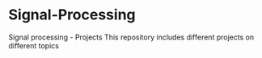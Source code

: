# Signal-Processing
Signal processing - Projects
This repository includes different projects on different topics
